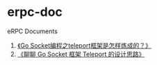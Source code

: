 # erpc-doc

eRPC Documents

1. [《Go Socket编程之teleport框架是怎样炼成的？》](https://github.com/henrylee2cn/tpdoc/blob/master/01/README.md)
2. [《聊聊 Go Socket 框架 Teleport 的设计思路》](https://github.com/henrylee2cn/tpdoc/blob/master/02/README.md)
